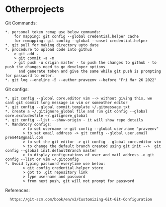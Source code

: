 # Otherprojects

 
 Git Commands:

    *. personal token remap use below commands: 
        for mapping: git config --global credential.helper cache
        for remapping: git config --global --unset credential.helper
    *. git pull for making directory upto date
    *. procedure to upload code into github
        > git add .
        > git commit -a -m
        > git push -u origin master - to push the changes to github - to push the changes need to go developer options 
          and generate token and give the same while git push is prompting for password to enter.
    *. git log --oneline -5 --author praveenv --before "Fri Mar 26 2022"
 
 Git configs:
 
    *. git config --global core.editor vim --> without giving this, we cant git commit long message in vim or someother editor 
    *. git config --global commit.template ~/.gitmessage.txt
    *. create a ~/.gitignore_global file and run git config --global core.excludesfile ~/.gitignore_global
    *. git config --list --show-origin - it will show repo details
    *. Mandatory configs:
            > to set username -> git config --global user.name "praveenv"
            > to set email address -> git config --global user.email prem441@gmail.com
            > to set the git editor -> git config --global core.editor vim
            > to change the default branch created using git init -->  git config --global init.defaultBranch master
            > to display configurations of user and mail address -> git config --list or vim ~/.gitconfig
    *. Avoid typing password everytime use below:
            > git config credential.helper store
            > got to .git repository link
            > type username and password
            > from next push, git will not prompt for password
   
   
   References:
      
      https://git-scm.com/book/en/v2/Customizing-Git-Git-Configuration
